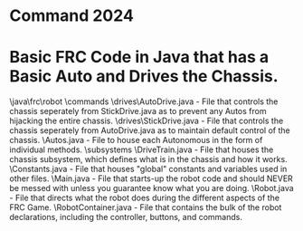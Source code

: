# Command 2024
# Basic FRC Code in Java that has a Basic Auto and Drives the Chassis.

\java\frc\robot
  \commands
    \drives\AutoDrive.java
      - File that controls the chassis seperately from StickDrive.java as to prevent any Autos from hijacking the entire chassis.
    \drives\StickDrive.java
      - File that controls the chassis seperately from AutoDrive.java as to maintain default control of the chassis.
    \Autos.java
      - File to house each Autonomous in the form of individual methods.
  \subsystems
    \DriveTrain.java
      - File that houses the chassis subsystem, which defines what is in the chassis and how it works.
  \Constants.java
    - File that houses "global" constants and variables used in other files.
  \Main.java
    - File that starts-up the robot code and should NEVER be messed with unless you guarantee know what you are doing.
  \Robot.java
    - File that directs what the robot does during the different aspects of the FRC Game.
  \RobotContainer.java
    - File that contains the bulk of the robot declarations, including the controller, buttons, and commands.
